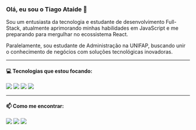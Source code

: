 ### Olá, eu sou o Tiago Ataide 👋

<p>
  Sou um entusiasta da tecnologia e estudante de desenvolvimento Full-Stack, atualmente aprimorando minhas habilidades em JavaScript e me preparando para mergulhar no ecossistema React.
</p>
<p>
  Paralelamente, sou estudante de Administração na UNIFAP, buscando unir o conhecimento de negócios com soluções tecnológicas inovadoras.
</p>

---

#### 💻 Tecnologias que estou focando:
<p>
  <img src="https://img.shields.io/badge/HTML5-E34F26?style=for-the-badge&logo=html5&logoColor=white" />
  <img src="https://img.shields.io/badge/CSS3-1572B6?style=for-the-badge&logo=css3&logoColor=white" />
  <img src="https://img.shields.io/badge/Bootstrap-563D7C?style=for-the-badge&logo=bootstrap&logoColor=white" />
  <img src="https://img.shields.io/badge/JavaScript-F7DF1E?style=for-the-badge&logo=javascript&logoColor=black" />
</p>

---

#### 📫 Como me encontrar:
<div>
  <a href="https://instagram.com/_tiagoataide" target="_blank"><img src="https://img.shields.io/badge/-Instagram-%23E4405F?style=for-the-badge&logo=instagram&logoColor=white" target="_blank"></a>
  <a href = "mailto:jose.tataide@gmail.com"><img src="https://img.shields.io/badge/-Gmail-%23333?style=for-the-badge&logo=gmail&logoColor=white" target="_blank"></a>
  <a href="https://www.linkedin.com/in/jtiagoataide/" target="_blank"><img src="https://img.shields.io/badge/-LinkedIn-%230077B5?style=for-the-badge&logo=linkedin&logoColor=white" target="_blank"></a>
</div>
